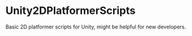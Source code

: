 # Unity2DPlatformerScripts
Basic 2D platformer scripts for Unity, might be helpful for new developers.
